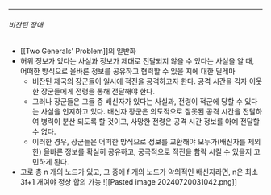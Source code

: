 --- 
###### 비잔틴 장애
- [[Two Generals' Problem]]의 일반화
- 허위 정보가 있다는 사실과 정보가 제대로 전달되지 않을 수 있다는 사실을 알 때, 어떠한 방식으로 올바른 정보를 공유하고 협력할 수 있을 지에 대한 딜레마
	- 비잔틴 제국의 장군들이 일시에 적진을 공격하고자 한다. 공격 시간을 각자 이웃한 장군들에게 전령을 통해 전달해야 한다.
	- 그러나 장군들은 그들 중 배신자가 있다는 사실과, 전령이 적군에 당할 수 있다는 사실을 인지하고 있다. 배신자 장군은 의도적으로 잘못된 공격 시간을 전달하여 병력이 분산 되도록 할 것이고, 사망한 전령은 공격 시간 정보를 아예 전달할 수 없다.
	- 이러한 경우, 장군들은 어떠한 방식으로 정보를 교환해야 모두가(배신자를 제외한) 올바른 정보를 확실히 공유하고, 궁극적으로 적진을 함락 시킬 수 있을지 고민하게 된다.
- 고로 총 n 개의 노드가 있고, 그 중에 f 개의 노드가 악의적인 배신자라면, n은 최소 3f+1 개여야 정상 합의 가능
![[Pasted image 20240720031042.png]]